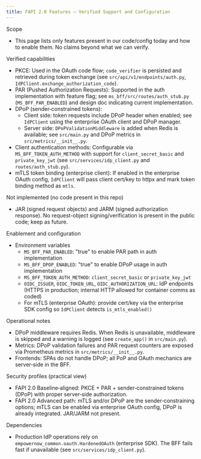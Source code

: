 ```yaml
---
title: FAPI 2.0 Features — Verified Support and Configuration
---
```


Scope

- This page lists only features present in our code/config today and how to enable them. No claims beyond what we can verify.

Verified capabilities

- PKCE: Used in the OAuth code flow; `code_verifier` is persisted and retrieved during token exchange (see `src/api/v1/endpoints/auth.py`, `IdPClient.exchange_authorization_code`).
- PAR (Pushed Authorization Requests): Supported in the auth implementation with feature flag; see `ms_bff/src/routes/auth_stub.py` (`MS_BFF_PAR_ENABLED`) and design doc indicating current implementation.
- DPoP (sender‑constrained tokens):
  - Client side: token requests include DPoP header when enabled; see `IdPClient` using the enterprise OAuth client and DPoP manager.
  - Server side: `DPoPValidationMiddleware` is added when Redis is available; see `src/main.py` and DPoP metrics in `src/metrics/__init__.py`.
- Client authentication methods: Configurable via `MS_BFF_TOKEN_AUTH_METHOD` with support for `client_secret_basic` and `private_key_jwt` (see `src/services/idp_client.py` and `routes/auth_stub.py`).
- mTLS token binding (enterprise client): If enabled in the enterprise OAuth config, `IdPClient` will pass client cert/key to httpx and mark token binding method as `mtls`.

Not implemented (no code present in this repo)

- JAR (signed request objects) and JARM (signed authorization response). No request-object signing/verification is present in the public code; keep as future.

Enablement and configuration

- Environment variables
  - `MS_BFF_PAR_ENABLED`: "true" to enable PAR path in auth implementation
  - `MS_BFF_DPOP_ENABLED`: "true" to enable DPoP usage in auth implementation
  - `MS_BFF_TOKEN_AUTH_METHOD`: `client_secret_basic` or `private_key_jwt`
  - `OIDC_ISSUER`, `OIDC_TOKEN_URL`, `OIDC_AUTHORIZATION_URL`: IdP endpoints (HTTPS in production; internal HTTP allowed for container comms as coded)
  - For mTLS (enterprise OAuth): provide cert/key via the enterprise SDK config so `IdPClient` detects `is_mtls_enabled()`

Operational notes

- DPoP middleware requires Redis. When Redis is unavailable, middleware is skipped and a warning is logged (see `create_app()` in `src/main.py`).
- Metrics: DPoP validation failures and PAR request counters are exposed via Prometheus metrics in `src/metrics/__init__.py`.
- Frontends: SPAs do not handle DPoP; all PoP and OAuth mechanics are server‑side in the BFF.

Security profiles (practical view)

- FAPI 2.0 Baseline‑aligned: PKCE + PAR + sender‑constrained tokens (DPoP) with proper server‑side authorization.
- FAPI 2.0 Advanced path: mTLS and/or DPoP are the sender‑constraining options; mTLS can be enabled via enterprise OAuth config, DPoP is already integrated. JAR/JARM not present.

Dependencies

- Production IdP operations rely on `empowernow_common.oauth.HardenedOAuth` (enterprise SDK). The BFF fails fast if unavailable (see `src/services/idp_client.py`).



